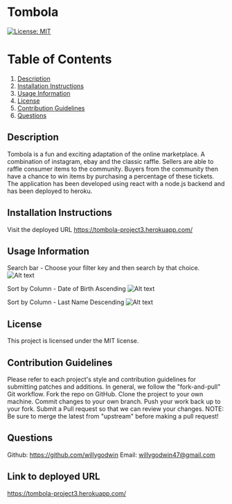# Tombola
[![License: MIT](https://img.shields.io/badge/License-MIT-yellow.svg)](https://opensource.org/licenses/MIT)


# Table of Contents
1. [Description](#description) 
2. [Installation Instructions](#installation-instructions)  
3. [Usage Information](#usage-information)  
4. [License](#license)  
5. [Contribution Guidelines](#contribution-guidelines)  
6. [Questions](#questions) 


## Description
Tombola is a fun and exciting adaptation of the online marketplace. A combination of instagram, ebay and the classic raffle.  Sellers are able to raffle consumer items to the community. Buyers from the community then have a chance to win items by purchasing a percentage of these tickets. The application has been developed using react with a node.js backend and has been deployed to heroku. 

## Installation Instructions
Visit the deployed URL https://tombola-project3.herokuapp.com/


## Usage Information 
Search bar - Choose your filter key and then search by that choice. 
![Alt text](/screenshots/search.JPG?raw=true "search")

Sort by Column - Date of Birth Ascending
![Alt text](/screenshots/dobfilter.JPG?raw=true "filter dob")

Sort by Column - Last Name Descending
![Alt text](/screenshots/lastnamefilter.JPG?raw=true "filter last name")


## License
This project is licensed under the MIT license.


## Contribution Guidelines
Please refer to each project's style and contribution guidelines for submitting patches and additions. In general, we follow the "fork-and-pull" Git workflow.
Fork the repo on GitHub. 
Clone the project to your own machine. 
Commit changes to your own branch. 
Push your work back up to your fork. Submit a Pull request so that we can review your changes. 
NOTE: Be sure to merge the latest from "upstream" before making a pull request!


## Questions 
Github:
https://github.com/willygodwin
Email:
willygodwin47@gmail.com

## Link to deployed URL 
https://tombola-project3.herokuapp.com/
